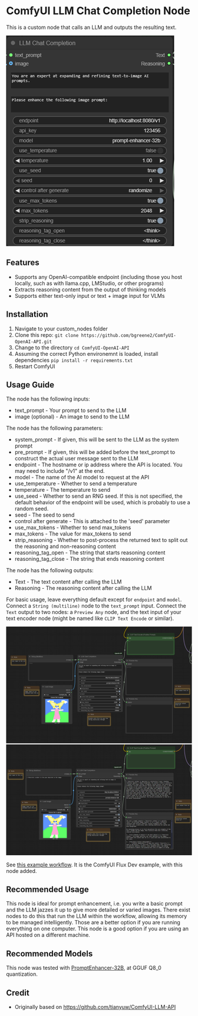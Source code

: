 # ComfyUI LLM Chat Completion Node

This is a custom node that calls an LLM and outputs the resulting text.

![Node screenshot](assets/node_screenshot.png)

## Features

- Supports any OpenAI-compatible endpoint (including those you host locally, such as with llama.cpp, LMStudio, or other programs)
- Extracts reasoning content from the output of thinking models
- Supports either text-only input or text + image input for VLMs

## Installation

1. Navigate to your custom_nodes folder
2. Clone this repo: `git clone https://github.com/bgreene2/ComfyUI-OpenAI-API.git`
3. Change to the directory `cd ComfyUI-OpenAI-API`
4. Assuming the correct Python environemnt is loaded, install dependencies `pip install -r requirements.txt`
5. Restart ComfyUI

## Usage Guide

The node has the following inputs:

- text_prompt - Your prompt to send to the LLM
- image (optional) - An image to send to the LLM

The node has the following parameters:

- system_prompt - If given, this will be sent to the LLM as the system prompt
- pre_prompt - If given, this will be added before the text_prompt to construct the actual user message sent to the LLM
- endpoint - The hostname or ip address where the API is located. You may need to include "/v1" at the end.
- model - The name of the AI model to request at the API
- use_temperature - Whether to send a temperature
- temperature - The temperature to send
- use_seed - Whether to send an RNG seed. If this is not specified, the default behavior of the endpoint will be used, which is probably to use a random seed.
- seed - The seed to send
- control after generate - This is attached to the 'seed' parameter
- use_max_tokens - Whether to send max_tokens
- max_tokens - The value for max_tokens to send
- strip_reasoning - Whether to post-process the returned text to split out the reasoning and non-reasoning content
- reasoning_tag_open - The string that starts reasoning content
- reasoning_tag_close - The string that ends reasoning content

The node has the following outputs:

- Text - The text content after calling the LLM
- Reasoning - The reasoning content after calling the LLM

For basic usage, leave everything default except for `endpoint` and `model`. Connect a `String (multiline)` node to the `text_prompt` input. Connect the `Text` output to two nodes: a `Preview Any` node, and the text input of your text encoder node (might be named like `CLIP Text Encode` or similar).

![Basic usage example (before)](assets/basic_usage_example_before.png)
![Basic usage example (after)](assets/basic_usage_example_after.png)

See [this example workflow](workflows/flux_dev_example_openai_api.json). It is the ComfyUI Flux Dev example, with this node added.

## Recommended Usage

This node is ideal for prompt enhancement, i.e. you write a basic prompt and the LLM jazzes it up to give more detailed or varied images. There exist nodes to do this that run the LLM within the workflow, allowing its memory to be managed intelligently. Those are a better option if you are running everything on one computer. This node is a good option if you are using an API hosted on a different machine.

## Recommended Models

This node was tested with [PromptEnhancer-32B](https://huggingface.co/PromptEnhancer/PromptEnhancer-32B), at GGUF Q8_0 quantization.

## Credit

- Originally based on https://github.com/tianyuw/ComfyUI-LLM-API

